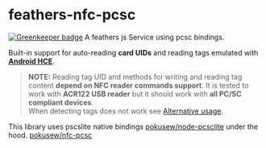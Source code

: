 # feathers-nfc-pcsc

[![Greenkeeper badge](https://badges.greenkeeper.io/direktspeed/feathers-nfc-pcsc.svg)](https://greenkeeper.io/)
A feathers js Service using pcsc bindings.

Built-in support for auto-reading **card UIDs** and reading tags emulated with [**Android HCE**](https://developer.android.com/guide/topics/connectivity/nfc/hce.html).

> **NOTE:** Reading tag UID and methods for writing and reading tag content **depend on NFC reader commands support**.
It is tested to work with **ACR122 USB reader** but it should work with **all PC/SC compliant devices**.  
When detecting tags does not work see [Alternative usage](#alternative-usage).

This library uses pscslite native bindings [pokusew/node-pcsclite](https://github.com/pokusew/node-pcsclite) under the hood.
[pokusew/nfc-pcsc](https://github.com/pokusew/nfc-pcsc)
